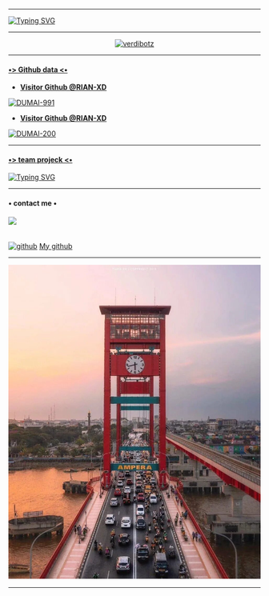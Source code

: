 ____

[![Typing SVG](https://readme-typing-svg.herokuapp.com?font=Koulen&size=25&duration=10000&color=F70000&center=true&vCenter=true&multiline=true&width=600&lines=Selamat+Datang%2C+Jangan+Lupa+DiFollow+My+GitHub%F0%9F%98%87%F0%9F%98%87)](https://git.io/typing-svg)
____
<p align="center">
  <a href="https://ibb.co/QQX130c"><img src="http://readme-typing-svg.herokuapp.com?color=1C71FA&center=true&vCenter=true&multiline=false&lines=haii+my+name+Ahdi+riansyah;suport+my+acount+github" alt="verdibotz">
</p>

____

#### •> Github data <•

>

* **Visitor Github @RIAN-XD**

![DUMAI-991](https://komarev.com/ghpvc/?username=RIAN-XD&color=blue)

* **Visitor Github @RIAN-XD**

![DUMAI-200](https://komarev.com/ghpvc/?username=RIAN-XD&color=red)

>

____
#### •> team projeck <•

[![Typing SVG](https://readme-typing-svg.herokuapp.com?font=Koulen&size=25&duration=10000&color=F70000&center=true&vCenter=true&multiline=true&width=600&lines=Rian+x+nano+•+Ilham+rk%F0%9F%98%87%F0%9F%98%87)](https://git.io/typing-svg)



____

#### • contact me •

[![](https://img.shields.io/badge/Whatsapp-CHAT-red?logo=Whatsapp&logoColor=Brightgreen&labelColor=white)](https://wa.me/6285874085305?text=Asalamualaikum+bang) <br><br>

[<img src='https://cdn.jsdelivr.net/npm/simple-icons@3.0.1/icons/github.svg' alt='github' height='40'>](https://github.com/RIAN-XD) <a href="https://github.com/RIAN-XD">My github</a>  

____

![i.jpeg](https://github.com/RIAN-XD/RIAN-XD/blob/05a91ec6aebee208c08ae3fa046b0277fd96083c/i.jpeg)

____









